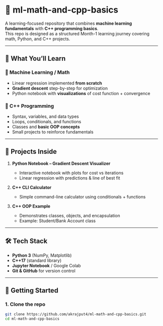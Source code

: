 # 📘 ml-math-and-cpp-basics  

A learning-focused repository that combines **machine learning fundamentals** with **C++ programming basics**.  
This repo is designed as a structured Month-1 learning journey covering math, Python, and C++ projects.  

---

## 🚀 What You’ll Learn  
### 🔹 Machine Learning / Math
- Linear regression implemented **from scratch**  
- **Gradient descent** step-by-step for optimization  
- Python notebook with **visualizations** of cost function + convergence  

### 🔹 C++ Programming
- Syntax, variables, and data types  
- Loops, conditionals, and functions  
- Classes and **basic OOP concepts**  
- Small projects to reinforce fundamentals  

---

## 📂 Projects Inside
1. **Python Notebook – Gradient Descent Visualizer**  
   - Interactive notebook with plots for cost vs iterations  
   - Linear regression with predictions & line of best fit  

2. **C++ CLI Calculator**  
   - Simple command-line calculator using conditionals + functions  

3. **C++ OOP Example**  
   - Demonstrates classes, objects, and encapsulation  
   - Example: Student/Bank Account class  

---

## 🛠️ Tech Stack
- **Python 3** (NumPy, Matplotlib)  
- **C++17** (standard library)  
- **Jupyter Notebook** / Google Colab  
- **Git & GitHub** for version control  

---

## 📖 Getting Started

### 1. Clone the repo  
```bash
git clone https://github.com/akrajput4/ml-math-and-cpp-basics.git
cd ml-math-and-cpp-basics
